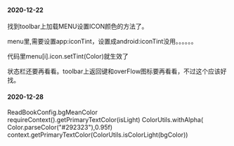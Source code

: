#### 2020-12-22
找到toolbar上加载MENU设置ICON颜色的方法了。

menu里,需要设置app:iconTint，设置成android:iconTint没用。。。。。。

代码里menu[i].icon.setTint(Color)就生效了

状态栏还要再看看。toolbar上返回键和overFlow图标要再看看，不过这个应该好找。

#### 2020-12-28
ReadBookConfig.bgMeanColor
requireContext().getPrimaryTextColor(isLight)
ColorUtils.withAlpha( Color.parseColor("#292323"),0.95f)
context.getPrimaryTextColor(ColorUtils.isColorLight(bgColor))

